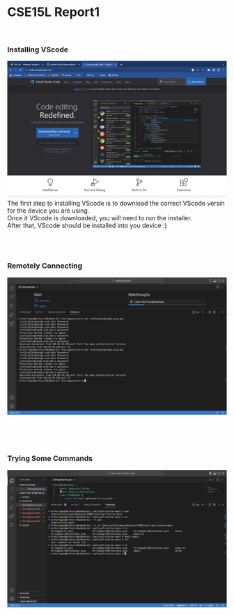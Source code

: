 # CSE15L Report1
&nbsp;
&nbsp;
### Installing VScode
![Image](VScodeDownloadImage.png)
<br />
The first step to installing VScode is to download the correct VScode versin for the device you are using. <br />
Once it VScode is downloaded, you will need to run the installer. <br />
After that, VScode should be installed into you device :) <br />
<br />
<br />
<br />


### Remotely Connecting
![Image](VScodeImage.png)
<br />

<br />
<br />
<br />

### Trying Some Commands
![Image](VScodeTermiinal.png)
<br />

<br />

